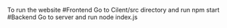 To run the website
#Frontend
Go to Cilent/src directory and run npm start
#Backend
Go to server and run node index.js
